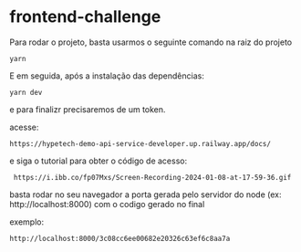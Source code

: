 # frontend-challenge

Para rodar o projeto, basta usarmos o seguinte comando na raiz do projeto
```
yarn
```
E em seguida, após a instalação das dependências:

```
yarn dev
```

e para finalizr precisaremos de um token.

acesse:
```
https://hypetech-demo-api-service-developer.up.railway.app/docs/
```

e siga o tutorial para obter o código de acesso:

```
 https://i.ibb.co/fp07Mxs/Screen-Recording-2024-01-08-at-17-59-36.gif
```

basta rodar no seu navegador a porta gerada pelo servidor do node (ex: http://localhost:8000) com o codigo gerado no final

exemplo:

```
http://localhost:8000/3c08cc6ee00682e20326c63ef6c8aa7a
```


